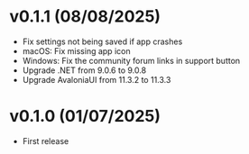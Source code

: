 # v0.1.1 (08/08/2025)

- Fix settings not being saved if app crashes
- macOS: Fix missing app icon
- Windows: Fix the community forum links in support button
- Upgrade .NET from 9.0.6 to 9.0.8
- Upgrade AvaloniaUI from 11.3.2 to 11.3.3

# v0.1.0 (01/07/2025)

- First release